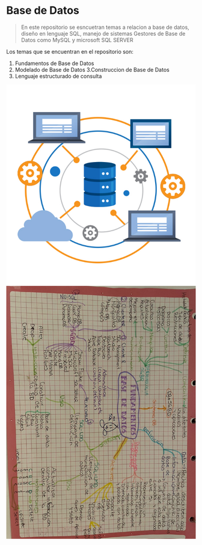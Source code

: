 # Base de Datos 

>En este repositorio se esncuetran temas a relacion a base de datos, diseño en lenguaje SQL, manejo de sistemas Gestores de Base de Datos como MySQL y microsoft SQL SERVER

Los temas que se encuentran en el repositorio son: 

1. Fundamentos de Base de Datos
2. Modelado de Base de Datos 
3.Construccion de Base de Datos 
4. Lenguaje estructurado de consulta

![Logo de Base de Datos](./img/img%20BD.jpg)
![Mapa Coneptual](./01-fundamentos-de-basededatos/MAPA%20BD.jpeg)